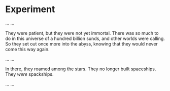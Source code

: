 # Experiment

… …

They were patient, but they were not yet immortal. There was so much to do in this universe of a hundred billion sunds, and other worlds were calling. So they set out once more into the abyss, knowing that they would never come this way again.

… …

In there, they roamed among the stars. They no longer built spaceships. They _were_ spackships.

… …
